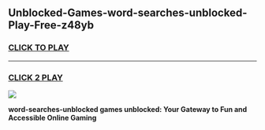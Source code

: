 
## Unblocked-Games-word-searches-unblocked-Play-Free-z48yb
<h3>
<a href="https://premium76.site?title=word-searches-unblocked&ref=21A">CLICK TO PLAY</a></h3>
<hr>

<h3>
<a href="https://premium76.site?title=word-searches-unblocked&ref=21A">CLICK 2 PLAY</a>
  
</h3>

<a href="https://premium76.site?title=word-searches-unblocked&ref=21A"><img src="https://clearcache.store/games.png"></a>


**word-searches-unblocked games unblocked: Your Gateway to Fun and Accessible Online Gaming**

